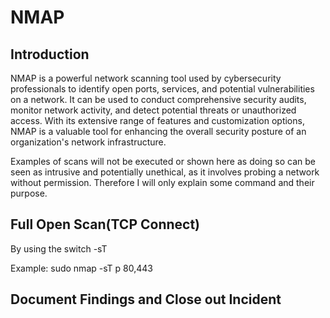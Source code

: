 # NMAP


## Introduction

NMAP is a powerful network scanning tool used by cybersecurity professionals to identify open ports, services, and potential vulnerabilities on a network. It can be used to conduct comprehensive security audits, monitor network activity, and detect potential threats or unauthorized access. With its extensive range of features and customization options, NMAP is a valuable tool for enhancing the overall security posture of an organization's network infrastructure.

Examples of scans will not be executed or shown here as doing so can be seen as intrusive and potentially unethical, as it involves probing a network without permission.  Therefore I will only explain some command and their purpose.



## Full Open Scan(TCP Connect)
By using the switch -sT

Example: sudo nmap -sT p 80,443 <IP address>










## Document Findings and Close out Incident








